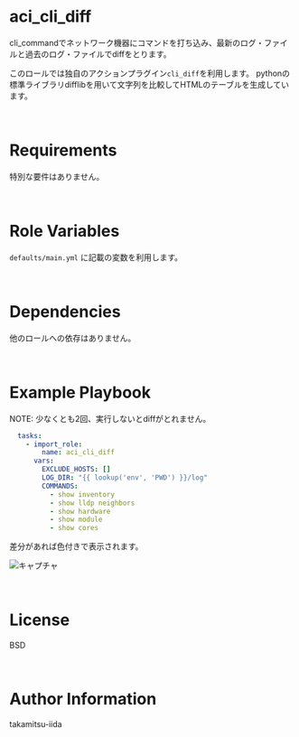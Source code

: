 # aci_cli_diff

cli_commandでネットワーク機器にコマンドを打ち込み、最新のログ・ファイルと過去のログ・ファイルでdiffをとります。

このロールでは独自のアクションプラグイン`cli_diff`を利用します。
pythonの標準ライブラリdifflibを用いて文字列を比較してHTMLのテーブルを生成しています。

<br>

# Requirements

特別な要件はありません。

<br>

# Role Variables

`defaults/main.yml` に記載の変数を利用します。

<br>

# Dependencies

他のロールへの依存はありません。

<br>

# Example Playbook

NOTE: 少なくとも2回、実行しないとdiffがとれません。


```yml
  tasks:
    - import_role:
        name: aci_cli_diff
      vars:
        EXCLUDE_HOSTS: []
        LOG_DIR: "{{ lookup('env', 'PWD') }}/log"
        COMMANDS:
          - show inventory
          - show lldp neighbors
          - show hardware
          - show module
          - show cores
```

差分があれば色付きで表示されます。

![キャプチャ](https://user-images.githubusercontent.com/21165341/125151610-556ae900-e182-11eb-9c0b-2041f1ed4f2a.PNG)


<br>

# License

BSD

<br>

# Author Information

takamitsu-iida
